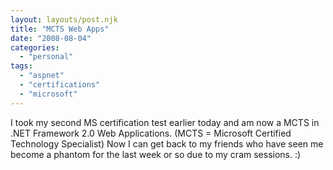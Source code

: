 ```yaml
---
layout: layouts/post.njk
title: "MCTS Web Apps"
date: "2008-08-04"
categories: 
  - "personal"
tags: 
  - "aspnet"
  - "certifications"
  - "microsoft"
---
```


I took my second MS certification test earlier today and am now a MCTS in .NET Framework 2.0 Web Applications. (MCTS = Microsoft Certified Technology Specialist) Now I can get back to my friends who have seen me become a phantom for the last week or so due to my cram sessions. :)

